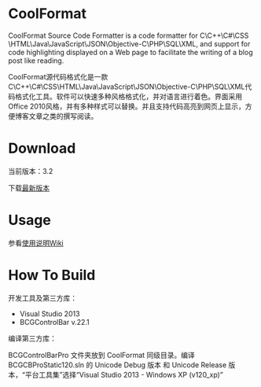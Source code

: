 CoolFormat
==========
CoolFormat Source Code Formatter is a code formatter for C\C++\C#\CSS \HTML\Java\JavaScript\JSON\Objective-C\PHP\SQL\XML, and support for code highlighting displayed on a Web page to facilitate the writing of a blog post like reading.

CoolFormat源代码格式化是一款C\C++\C#\CSS\HTML\Java\JavaScript\JSON\Objective-C\PHP\SQL\XML代码格式化工具。软件可以快速多种风格格式化，并对语言进行着色。界面采用Office 2010风格，并有多种样式可以替换。并且支持代码高亮到网页上显示，方便博客文章之类的撰写阅读。

# Download #
当前版本：3.2

下载[最新版本](https://sourceforge.net/projects/coolformat/files/Release/)

# Usage #
参看[使用说明Wiki](https://github.com/akof1314/CoolFormat/wiki)

# How To Build #
开发工具及第三方库：

- Visual Studio 2013
- BCGControlBar v.22.1

编译第三方库：

BCGControlBarPro 文件夹放到 CoolFormat 同级目录。编译 BCGCBProStatic120.sln 的 Unicode Debug 版本 和 Unicode Release 版本，“平台工具集”选择“Visual Studio 2013 - Windows XP (v120_xp)”